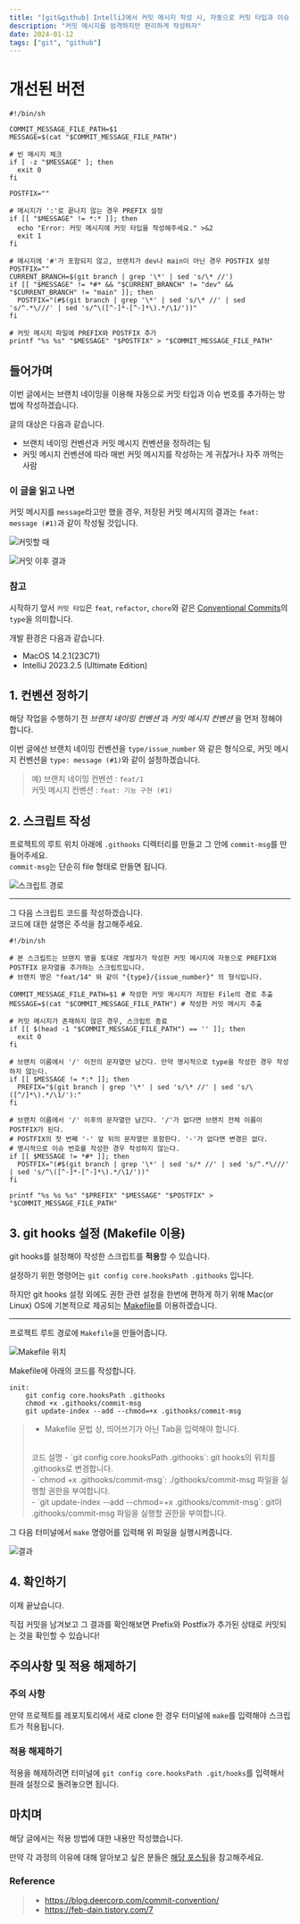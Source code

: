 ```yaml
---
title: "[git&github] IntelliJ에서 커밋 메시지 작성 시, 자동으로 커밋 타입과 이슈 번호 추가하기"
description: "커밋 메시지를 엄격하지만 편리하게 작성하자"
date: 2024-01-12
tags: ["git", "github"]
---
```


# 개선된 버전

```shell
#!/bin/sh

COMMIT_MESSAGE_FILE_PATH=$1
MESSAGE=$(cat "$COMMIT_MESSAGE_FILE_PATH")

# 빈 메시지 체크
if [ -z "$MESSAGE" ]; then
  exit 0
fi

POSTFIX=""

# 메시지가 ':'로 끝나지 않는 경우 PREFIX 설정
if [[ "$MESSAGE" != *:* ]]; then
  echo "Error: 커밋 메시지에 커밋 타입을 작성해주세요." >&2
  exit 1
fi

# 메시지에 '#'가 포함되지 않고, 브랜치가 dev나 main이 아닌 경우 POSTFIX 설정
POSTFIX=""
CURRENT_BRANCH=$(git branch | grep '\*' | sed 's/\* //')
if [[ "$MESSAGE" != *#* && "$CURRENT_BRANCH" != "dev" && "$CURRENT_BRANCH" != "main" ]]; then
  POSTFIX="(#$(git branch | grep '\*' | sed 's/\* //' | sed 's/^.*\///' | sed 's/^\([^-]*-[^-]*\).*/\1/'))"
fi

# 커밋 메시지 파일에 PREFIX와 POSTFIX 추가
printf "%s %s" "$MESSAGE" "$POSTFIX" > "$COMMIT_MESSAGE_FILE_PATH"

```

## 들어가며

이번 글에서는 브랜치 네이밍을 이용해 자동으로 커밋 타입과 이슈 번호를 추가하는 방법에 작성하겠습니다.

글의 대상은 다음과 같습니다.

- 브랜치 네이밍 컨벤션과 커밋 메시지 컨벤션을 정하려는 팀
- 커밋 메시지 컨벤션에 따라 매번 커밋 메시지를 작성하는 게 귀찮거나 자주 까먹는 사람

### 이 글을 읽고 나면

커밋 메시지를 `message`라고만 했을 경우, 저장된 커밋 메시지의 결과는 `feat: message (#1)`과 같이 작성될 것입니다.

![커밋할 때](before.png)

![커밋 이후 결과](after.png)

### 참고

시작하기 앞서 `커밋 타입`은 `feat`, `refactor`, `chore`와 같은 [Conventional Commits](https://www.conventionalcommits.org/en/v1.0.0/)의 `type`을 의미합니다.

개발 환경은 다음과 같습니다.

- MacOS 14.2.1(23C71)
- IntelliJ 2023.2.5 (Ultimate Edition)

## 1. 컨벤션 정하기

해당 작업을 수행하기 전 _브랜치 네이밍 컨벤션_ 과 _커밋 메시지 컨벤션_ 을 먼저 정해야 합니다.

이번 글에선 브랜치 네이밍 컨벤션을 `type/issue_number` 와 같은 형식으로, 커밋 메시지 컨벤션을 `type: message (#1)`와 같이 설정하겠습니다.<br>
> 예) 브랜치 네이밍 컨벤션 : `feat/1`<br>
> 커밋 메시지 컨벤션 : `feat: 기능 구현 (#1)`

## 2. 스크립트 작성

프로젝트의 루트 위치 아래에 `.githooks` 디렉터리를 만들고 그 안에 `commit-msg`를 만들어주세요.<br>
`commit-msg`는 단순히 file 형태로 만들면 됩니다.

![스크립트 경로](script_path.png)

---

그 다음 스크립트 코드를 작성하겠습니다.<br>
코드에 대한 설명은 주석을 참고해주세요.

```shell
#!/bin/sh

# 본 스크립트는 브랜치 명을 토대로 개발자가 작성한 커밋 메시지에 자동으로 PREFIX와 POSTFIX 문자열을 추가하는 스크립트입니다.
# 브랜치 명은 "feat/14" 와 같이 "{type}/{issue_number}" 의 형식입니다.

COMMIT_MESSAGE_FILE_PATH=$1 # 작성한 커밋 메시지가 저장된 File의 경로 추출
MESSAGE=$(cat "$COMMIT_MESSAGE_FILE_PATH") # 작성한 커밋 메시지 추출

# 커밋 메시지가 존재하지 않은 경우, 스크립트 종료
if [[ $(head -1 "$COMMIT_MESSAGE_FILE_PATH") == '' ]]; then
  exit 0
fi

# 브랜치 이름에서 '/' 이전의 문자열만 남긴다. 만약 명시적으로 type을 작성한 경우 작성하지 않는다.
if [[ $MESSAGE != *:* ]]; then
  PREFIX="$(git branch | grep '\*' | sed 's/\* //' | sed 's/\([^/]*\).*/\1/'):"
fi

# 브랜치 이름에서 '/' 이후의 문자열만 남긴다. '/'가 없다면 브랜치 전체 이름이 POSTFIX가 된다.
# POSTFIX의 첫 번째 '-' 앞 뒤의 문자열만 포함한다. '-'가 없다면 변경은 없다.
# 명시적으로 이슈 번호를 작성한 경우 작성하지 않는다.
if [[ $MESSAGE != *#* ]]; then
  POSTFIX="(#$(git branch | grep '\*' | sed 's/* //' | sed 's/^.*\///' | sed 's/^\([^-]*-[^-]*\).*/\1/'))"
fi

printf "%s %s %s" "$PREFIX" "$MESSAGE" "$POSTFIX" > "$COMMIT_MESSAGE_FILE_PATH"
```

## 3. git hooks 설정 (Makefile 이용)

git hooks를 설정해야 작성한 스크립트를 **적용**할 수 있습니다.

설정하기 위한 명령어는 `git config core.hooksPath .githooks` 입니다.

하지만 git hooks 설정 외에도 권한 관련 설정을 한번에 편하게 하기 위해 Mac(or Linux) OS에 기본적으로 제공되는 [Makefile](https://www.gnu.org/software/make/)를 이용하겠습니다.

---

프로젝트 루트 경로에 `Makefile`을 만들어줍니다.

![Makefile 위치](Makefile.png)

Makefile에 아래의 코드를 작성합니다.

```shell
init:
	git config core.hooksPath .githooks
	chmod +x .githooks/commit-msg
	git update-index --add --chmod=+x .githooks/commit-msg
```

> - Makefile 문법 상, 띄어쓰기가 아닌 Tab을 입력해야 합니다.<br>
> <br>
> 코드 설명
> - `git config core.hooksPath .githooks`: git hooks의 위치를 .githooks로 변경합니다.<br>
> - `chmod +x .githooks/commit-msg`: ./githooks/commit-msg 파일을 실행할 권한을 부여합니다.<br>
> - `git update-index --add --chmod=+x .githooks/commit-msg`: git이 .githooks/commit-msg 파일을 실행할 권한을 부여합니다.
> 

그 다음 터미널에서 `make` 명령어를 입력해 위 파일을 실행시켜줍니다.

![결과](result_after_make.png)

## 4. 확인하기

이제 끝났습니다.

직접 커밋을 남겨보고 그 결과를 확인해보면 Prefix와 Postfix가 추가된 상태로 커밋되는 것을 확인할 수 있습니다!

## 주의사항 및 적용 해제하기

### 주의 사항

만약 프로젝트를 레포지토리에서 새로 clone 한 경우 터미널에 `make`를 입력해야 스크립트가 적용됩니다.

### 적용 해제하기

적용을 해제하려면 터미널에 `git config core.hooksPath .git/hooks`를 입력해서 원래 설정으로 돌려놓으면 됩니다.

## 마치며

해당 글에서는 적용 방법에 대한 내용만 작성했습니다.

만약 각 과정의 이유에 대해 알아보고 싶은 분들은 [해당 포스팅](https://blog.deercorp.com/commit-convention/)을 참고해주세요.

### Reference
> - https://blog.deercorp.com/commit-convention/
> - https://feb-dain.tistory.com/7
